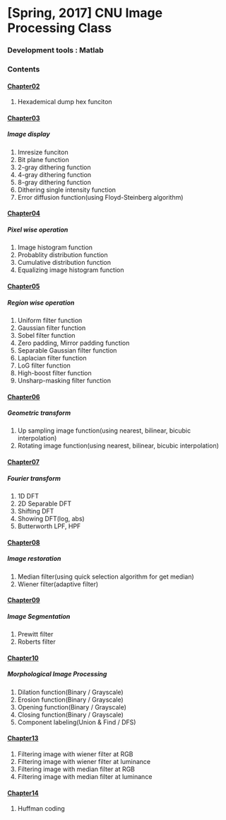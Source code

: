 # [Spring, 2017] CNU Image Processing Class

### Development tools : Matlab

### Contents

#### [Chapter02](https://github.com/Yoon-jae/Spring_2017_ImageProcessing/tree/master/Chapter02)
1. Hexademical dump hex funciton

#### [Chapter03](https://github.com/Yoon-jae/Spring_2017_ImageProcessing/tree/master/Chapter03)
##### Image display
1. Imresize funciton
2. Bit plane function
3. 2-gray dithering function
4. 4-gray dithering function
5. 8-gray dithering function
6. Dithering single intensity function
5. Error diffusion function(using Floyd-Steinberg algorithm)

#### [Chapter04](https://github.com/Yoon-jae/Spring_2017_ImageProcessing/tree/master/Chapter04)
##### Pixel wise operation
1. Image histogram function
2. Probablity distribution function
3. Cumulative distribution function
4. Equalizing image histogram function


#### [Chapter05](https://github.com/Yoon-jae/Spring_2017_ImageProcessing/tree/master/Chapter05)
##### Region wise operation
1. Uniform filter function
2. Gaussian filter function
3. Sobel filter function
4. Zero padding, Mirror padding function
5. Separable Gaussian filter function
6. Laplacian filter function
7. LoG filter function
8. High-boost filter function
9. Unsharp-masking filter function


#### [Chapter06](https://github.com/Yoon-jae/Spring_2017_ImageProcessing/tree/master/Chapter06)
##### Geometric transform
1. Up sampling image function(using nearest, bilinear, bicubic interpolation)
2. Rotating image function(using nearest, bilinear, bicubic interpolation)

#### [Chapter07](https://github.com/Yoon-jae/Spring_2017_ImageProcessing/tree/master/Chapter07)
##### Fourier transform
1. 1D DFT
2. 2D Separable DFT
3. Shifting DFT
4. Showing DFT(log, abs)
5. Butterworth LPF, HPF

#### [Chapter08](https://github.com/Yoon-jae/Spring_2017_ImageProcessing/tree/master/Chapter08)
##### Image restoration
1. Median filter(using quick selection algorithm for get median)
2. Wiener filter(adaptive filter)

#### [Chapter09](https://github.com/Yoon-jae/Spring_2017_ImageProcessing/tree/master/Chapter09)
##### Image Segmentation
1. Prewitt filter
2. Roberts filter

#### [Chapter10](https://github.com/Yoon-jae/Spring_2017_ImageProcessing/tree/master/Chapter10)
##### Morphological Image Processing
1. Dilation function(Binary / Grayscale)
2. Erosion function(Binary / Grayscale)
3. Opening function(Binary / Grayscale)
4. Closing function(Binary / Grayscale)
5. Component labeling(Union & Find / DFS)

#### [Chapter13](https://github.com/Yoon-jae/Spring_2017_ImageProcessing/tree/master/Chapter12)
1. Filtering image with wiener filter at RGB
2. Filtering image with wiener filter at luminance
3. Filtering image with median filter at RGB
4. Filtering image with median filter at luminance

#### [Chapter14](https://github.com/Yoon-jae/Spring_2017_ImageProcessing/tree/master/Chapter14)
1. Huffman coding
